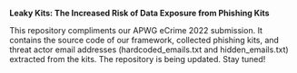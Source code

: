 <b>Leaky Kits: The Increased Risk of Data Exposure from Phishing Kits </b>

This repository compliments our APWG eCrime 2022 submission. It contains the source code of our framework, collected phishing kits, and threat actor email addresses (hardcoded_emails.txt and hidden_emails.txt) extracted from the kits. The repository is being updated. Stay tuned!
